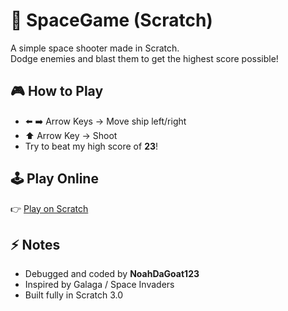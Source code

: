 # 🚀 SpaceGame (Scratch)

A simple space shooter made in Scratch.  
Dodge enemies and blast them to get the highest score possible!

## 🎮 How to Play
- ⬅️ ➡️ Arrow Keys → Move ship left/right  
- ⬆️ Arrow Key → Shoot  
- Try to beat my high score of **23**!



## 🕹️ Play Online
👉 [Play on Scratch](https://scratch.mit.edu/projects/1211144664)

## ⚡ Notes
- Debugged and coded by **NoahDaGoat123**  
- Inspired by Galaga / Space Invaders  
- Built fully in Scratch 3.0  
